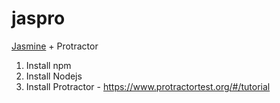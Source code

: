 # jaspro
[Jasmine](https://jasmine.github.io/) + Protractor

1. Install npm
2. Install Nodejs
3. Install Protractor - https://www.protractortest.org/#/tutorial
